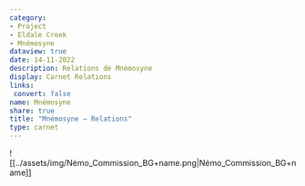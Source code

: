 ```yaml
---
category: 
- Project
- Eldale Creek
- Mnémosyne
dataview: true
date: 14-11-2022
description: Relations de Mnémosyne
display: Carnet Relations
links:
 convert: false
name: Mnémosyne
share: true
title: "Mnémosyne — Relations"
type: carnet
---
```


![[../assets/img/Némo_Commission_BG+name.png|Némo_Commission_BG+name]]